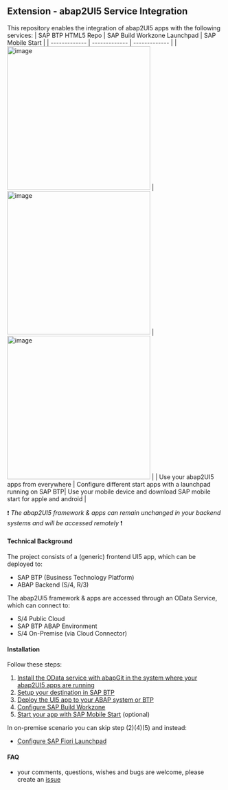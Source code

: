 ## Extension - abap2UI5 Service Integration
This repository enables the integration of abap2UI5 apps with the following services: 
| SAP BTP HTML5 Repo  | SAP Build Workzone Launchpad | SAP Mobile Start |
| ------------- | ------------- | ------------- |
| <img width="333" alt="image" src="https://github.com/abap2UI5/ext-service_integration/assets/102328295/b6406c48-0b09-4f0e-b261-6d7f1a8892b2">  | <img width="333" alt="image" src="https://github.com/abap2UI5/ext-service_integration/assets/102328295/e6e9da75-021a-45c4-a3c5-bb471d1aedb4">  | <img width="333" alt="image" src="https://github.com/abap2UI5/ext-service_integration/assets/102328295/207d4538-ceaa-4f7d-a7f1-a15412492188"> |
| Use your abap2UI5 apps from everywhere | Configure different start apps with a launchpad running on SAP BTP| Use your mobile device and download SAP mobile start for apple and android |

❗️ _The abap2UI5 framework & apps can remain unchanged in your backend systems and will be accessed remotely_ ❗️

#### Technical Background
The project consists of a (generic) frontend UI5 app, which can be deployed to:
* SAP BTP (Business Technology Platform)
* ABAP Backend (S/4, R/3)

The abap2UI5 framework & apps are accessed through an OData Service, which can connect to:
* S/4 Public Cloud
* SAP BTP ABAP Environment
* S/4 On-Premise (via Cloud Connector)

#### Installation
Follow these steps:
1. [Install the OData service with abapGit in the system where your abap2UI5 apps are running](https://github.com/abap2UI5/ext-service_integration/blob/main/docs/01_odata_installation.md)
2. [Setup your destination in SAP BTP](https://github.com/abap2UI5/ext-service_integration/blob/main/docs/02_destination_service_configuration.md)
3. [Deploy the UI5 app to your ABAP system or BTP](https://github.com/abap2UI5/ext-service_integration/blob/main/docs/03_app_deployment.md)
4. [Configure SAP Build Workzone](https://github.com/abap2UI5/ext-service_integration/blob/main/docs/04_build_workzone_configuration.md)
5. [Start your app with SAP Mobile Start](https://github.com/abap2UI5/ext-service_integration/blob/main/docs/05_mobile_start_configuration.md) (optional)
   
In on-premise scenario you can skip step (2)(4)(5) and instead:
* [Configure SAP Fiori Launchpad](https://github.com/abap2UI5/ext-service_integration/blob/main/docs/90_fiori_launchpad_configuration.md)

#### FAQ
* your comments, questions, wishes and bugs are welcome, please create an [issue](https://github.com/abap2UI5/ext-service_integration/issues)
